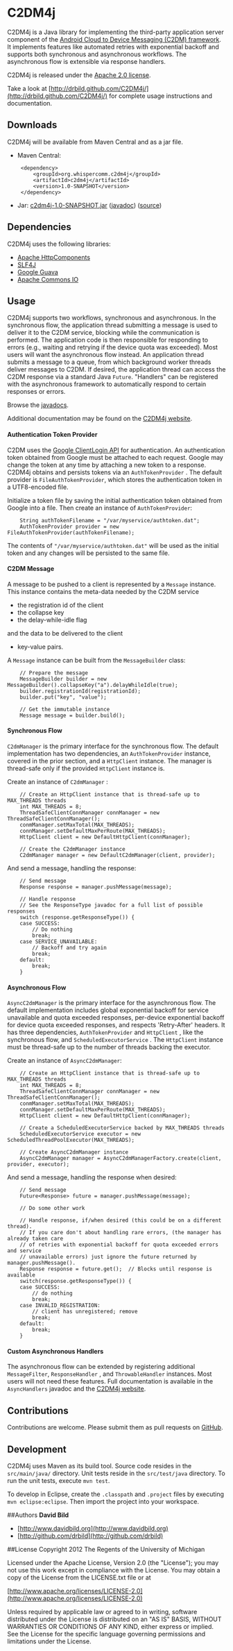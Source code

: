 # C2DM4j
C2DM4j is a Java library for implementing the third-party application server
component of the [Android Cloud to Device Messaging (C2DM) framework](http://code.google.com/android/c2dm/). It implements features like automated
retries with exponential backoff and supports both synchronous and asynchronous
workflows. The asynchronous flow is extensible via response handlers.

C2DM4j is released under the [Apache 2.0 license](http://www.apache.org/licenses/LICENSE-2.0).

Take a look at [http://drbild.github.com/C2DM4j/](http://drbild.github.com/C2DM4j/)
for complete usage instructions and documentation.

## Downloads
C2DM4j will be available from Maven Central and as a jar file.

+  Maven Central:
        
        <dependency>
            <groupId>org.whispercomm.c2dm4j</groupId>
            <artifactId>c2dm4j</artifactId>
            <version>1.0-SNAPSHOT</version>
        </dependency>
        
+  Jar: [c2dm4j-1.0-SNAPSHOT.jar](http://github.com/downloads/drbild/C2DM4j/c2dm4j-1.0-SNAPSHOT.jar) ([javadoc](http://github.com/downloads/drbild/C2DM4j/c2dm4j-1.0-SNAPSHOT-javadoc.jar)) ([source](http://github.com/downloads/drbild/C2DM4j/c2dm4j-1.0-SNAPSHOT-sources.jar))

## Dependencies
C2DM4j uses the following libraries:

+  [Apache HttpComponents](https://hc.apache.org/)
+  [SLF4J](http://www.slf4j.org/)
+  [Google Guava](http://code.google.com/p/guava-libraries/) 
+  [Apache Commons IO](http://commons.apache.org/io/)

## Usage
C2DM4j supports two workflows, synchronous and asynchronous. In the synchronous
flow, the application thread submitting a message is used to deliver it to the
C2DM service, blocking while the communication is performed. The application
code is then responsible for responding to errors (e.g., waiting and retrying if
the device quota was exceeded). Most users will want the asynchronous flow
instead. An application thread submits a message to a queue, from which
background worker threads deliver messages to C2DM. If desired, the application
thread can access the C2DM response via a standard Java `Future`. "Handlers" can
be registered with the asynchronous framework to automatically respond to
certain responses or errors.

Browse the [javadocs](http://drbild.github.com/C2DM4j/apidocs/index.html).
 
Additional documentation may be found on the 
[C2DM4j website](http://drbild.github.com/c2dm4j/).

#### Authentication Token Provider
C2DM uses the [Google ClientLogin API](http://code.google.com/apis/accounts/docs/AuthForInstalledApps.html) for authentication. An authentication
token obtained from Google must be attached to each request. Google may change
the token at any time by attaching a new token to a response. C2DM4j obtains and
persists tokens via an `AuthTokenProvider` . The default provider is `FileAuthTokenProvider`,
which stores the authentication token in a UTF8-encoded file.

Initialize a token file by saving the initial authentication token obtained from
Google into a file.  Then create an instance of `AuthTokenProvider`:

        String authTokenFilename = "/var/myservice/authtoken.dat"; 
        AuthTokenProvider provider = new FileAuthTokenProvider(authTokenFilename);

The contents of `"/var/myservice/authtoken.dat"` will be used as the initial
token and any changes will be persisted to the same file.


#### C2DM Message
A message to be pushed to a client is represented by a `Message` instance. This
instance contains the meta-data needed by the C2DM service

+  the registration id of the client
+  the collapse key
+  the delay-while-idle flag

and the data to be delivered to the client

+  key-value pairs.

A `Message` instance can be built from the `MessageBuilder` class:

        // Prepare the message
        MessageBuilder builder = new MessageBuilder().collapseKey("a").delayWhileIdle(true);
        builder.registrationId(registrationId);
        builder.put("key", "value");
        
        // Get the immutable instance
        Message message = builder.build();

#### Synchronous Flow
`C2dmManager` is the primary interface for the synchronous flow. The default
implementation has two dependencies, an `AuthTokenProvider` instance, covered in
the prior section, and a `HttpClient` instance. The manager is thread-safe only
if the provided `HttpClient` instance is.

Create an instance of `C2dmManager` :

        // Create an HttpClient instance that is thread-safe up to MAX_THREADS threads
        int MAX_THREADS = 8;
		ThreadSafeClientConnManager connManager = new ThreadSafeClientConnManager();
        conmManager.setMaxTotal(MAX_THREADS);
        connManager.setDefaultMaxPerRoute(MAX_THREADS);
        HttpClient client = new DefaultHttpClient(connManager);

	    // Create the C2dmManager instance
        C2dmManager manager = new DefaultC2dmManager(client, provider);

And send a message, handling the response:

	    // Send message
        Response response = manager.pushMessage(message);
        
        // Handle response
        // See the ResponseType javadoc for a full list of possible responses 
        switch (response.getResponseType()) {
        case SUCCESS:
            // Do nothing
            break;
        case SERVICE_UNAVAILABLE:
            // Backoff and try again
            break;
        default:
            break;
        }

#### Asynchronous Flow
`AsyncC2dmManager` is the primary interface for the asynchronous flow. The
default implementation includes global exponential backoff for service
unavailable and quota exceeded responses, per-device exponential backoff for
device quota exceeded responses, and respects 'Retry-After' headers. It
has three dependencies, `AuthTokenProvider` and `HttpClient` , like the
synchronous flow, and `ScheduledExecutorService` . The `HttpClient` instance
must be thread-safe up to the number of threads backing the executor.

Create an instance of `AsyncC2dmManager`:
	
	    // Create an HttpClient instance that is thread-safe up to MAX_THREADS threads
        int MAX_THREADS = 8;
		ThreadSafeClientConnManager connManager = new ThreadSafeClientConnManager();
        conmManager.setMaxTotal(MAX_THREADS);
        connManager.setDefaultMaxPerRoute(MAX_THREADS);
        HttpClient client = new DefaultHttpClient(connManager);
        
        // Create a ScheduledExecutorService backed by MAX_THREADS threads
        ScheduledExecutorService executor = new ScheduledThreadPoolExecutor(MAX_THREADS);
        
        // Create AsyncC2dmManager instance
        AsyncC2dmManager manager = AsyncC2dmManagerFactory.create(client, provider, executor);
        
And send a message, handling the response when desired:

        // Send message
        Future<Response> future = manager.pushMessage(message);
        
        // Do some other work
        
        // Handle response, if/when desired (this could be on a different thread).
        // If you care don't about handling rare errors, (the manager has already taken care
        // of retries with exponential backoff for quota exceeded errors and service 
        // unavailable errors) just ignore the future returned by manager.pushMessage().
        Response response = future.get();  // Blocks until response is available
        switch(response.getResponseType()) {
        case SUCCESS:
        	// do nothing
        	break;
        case INVALID_REGISTRATION:
            // client has unregistered; remove
            break;
        default:
            break;
        }

#### Custom Asynchronous Handlers
The asynchronous flow can be extended by registering additional `MessageFilter`, 
`ResponseHandler` , and `ThrowableHandler` instances. Most users will not need
these features. Full documentation is available in the `AsyncHandlers` javadoc
and the [C2DM4j website](http://drbild.github.com/c2dm4j/).

## Contributions
Contributions are welcome. Please submit them as pull requests on [GitHub](http://github.com/drbild/C2DM4j).

## Development
C2DM4j uses Maven as its build tool. Source code resides in the `src/main/java/`
directory. Unit tests reside in the `src/test/java` directory. To run the unit
tests, execute `mvn test`.

To develop in Eclipse, create the `.classpath` and `.project` files by executing `mvn eclipse:eclipse`.
Then import the project into your workspace.

##Authors
**David Bild**

+ [http://www.davidbild.org](http://www.davidbild.org)
+ [http://github.com/drbild](http://github.com/drbild)

##License
Copyright 2012 The Regents of the University of Michigan

Licensed under the Apache License, Version 2.0 (the "License"); you may not use
this work except in compliance with the License. You may obtain a copy of the
License from the LICENSE.txt file or at

[http://www.apache.org/licenses/LICENSE-2.0](http://www.apache.org/licenses/LICENSE-2.0)

Unless required by applicable law or agreed to in writing, software distributed
under the License is distributed on an "AS IS" BASIS, WITHOUT WARRANTIES OR
CONDITIONS OF ANY KIND, either express or implied. See the License for the
specific language governing permissions and limitations under the License.